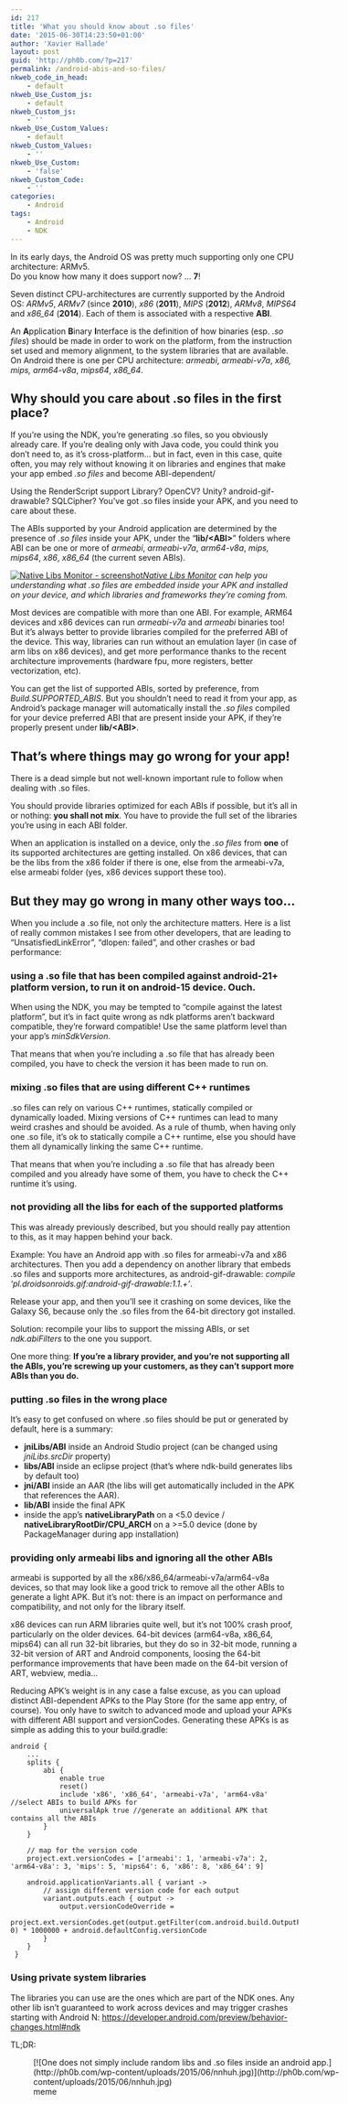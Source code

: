```yaml
---
id: 217
title: 'What you should know about .so files'
date: '2015-06-30T14:23:50+01:00'
author: 'Xavier Hallade'
layout: post
guid: 'http://ph0b.com/?p=217'
permalink: /android-abis-and-so-files/
nkweb_code_in_head:
    - default
nkweb_Use_Custom_js:
    - default
nkweb_Custom_js:
    - ''
nkweb_Use_Custom_Values:
    - default
nkweb_Custom_Values:
    - ''
nkweb_Use_Custom:
    - 'false'
nkweb_Custom_Code:
    - ''
categories:
    - Android
tags:
    - Android
    - NDK
---
```


In its early days, the Android OS was pretty much supporting only one CPU architecture: ARMv5.  
Do you know how many it does support now? … **7**!

Seven distinct CPU-architectures are currently supported by the Android OS: *ARMv5*, *ARMv7* (since **2010**), *x86* (**2011**), *MIPS* (**2012**), *ARMv8*, *MIPS64* and *x86\_64* (**2014**). Each of them is associated with a respective **ABI**.

An **A**pplication **B**inary **I**nterface is the definition of how binaries (esp. *.so files*) should be made in order to work on the platform, from the instruction set used and memory alignment, to the system libraries that are available. On Android there is one per CPU architecture:  *armeabi*, *armeabi-v7a*, *x86, mips, arm64-v8a*, *mips64*, *x86\_64*.

## Why should you care about .so files in the first place?

If you’re using the NDK, you’re generating .so files, so you obviously already care. If you’re dealing only with Java code, you could think you don’t need to, as it’s cross-platform… but in fact, even in this case, quite often, you may rely without knowing it on libraries and engines that make your app embed *.so files* and become ABI-dependent/

Using the RenderScript support Library? OpenCV? Unity? android-gif-drawable? SQLCipher? You’ve got .so files inside your APK, and you need to care about these.

The ABIs supported by your Android application are determined by the presence of *.so files* inside your APK, under the “**lib/&lt;ABI&gt;**” folders where ABI can be one or more of *armeabi*, *armeabi-v7a*, *arm64-v8a*, *mips, mips64*, *x86*, *x86\_64* (the current seven ABIs).

[![Native Libs Monitor - screenshot](http://ph0b.com/wp-content/uploads/2015/06/image00-1024x640.png)](http://ph0b.com/wp-content/uploads/2015/06/image00.png)[*Native Libs Monitor*](https://play.google.com/store/apps/details?id=com.xh.nativelibsmonitor.app) *can help you understanding what .so files are embedded inside your APK and installed on your device, and which libraries and frameworks they’re coming from.*

Most devices are compatible with more than one ABI. For example, ARM64 devices and x86 devices can run *armeabi-v7a* and *armeabi* binaries too! But it’s always better to provide libraries compiled for the preferred ABI of the device. This way, libraries can run without an emulation layer (in case of arm libs on x86 devices), and get more performance thanks to the recent architecture improvements (hardware fpu, more registers, better vectorization, etc).

You can get the list of supported ABIs, sorted by preference, from *Build.SUPPORTED\_ABIS*. But you shouldn’t need to read it from your app, as Android’s package manager will automatically install the *.so files* compiled for your device preferred ABI that are present inside your APK, if they’re properly present under **lib/&lt;ABI&gt;**.

## That’s where things may go wrong for your app!

There is a dead simple but not well-known important rule to follow when dealing with .so files.

You should provide libraries optimized for each ABIs if possible, but it’s all in or nothing: **you shall not mix**. You have to provide the full set of the libraries you’re using in each ABI folder.

When an application is installed on a device, only the *.so files* from **one** of its supported architectures are getting installed. On x86 devices, that can be the libs from the x86 folder if there is one, else from the armeabi-v7a, else armeabi folder (yes, x86 devices support these too).

## But they may go wrong in many other ways too…

When you include a .so file, not only the architecture matters. Here is a list of really common mistakes I see from other developers, that are leading to “UnsatisfiedLinkError”, “dlopen: failed”, and other crashes or bad performance:

### **using a .so file that has been compiled against android-21+ platform version, to run it on android-15 device. Ouch.**

When using the NDK, you may be tempted to “compile against the latest platform”, but it’s in fact quite wrong as ndk platforms aren’t backward compatible, they’re forward compatible! Use the same platform level than your app’s *minSdkVersion*.

That means that when you’re including a .so file that has already been compiled, you have to check the version it has been made to run on.

### **mixing .so files that are using different C++ runtimes**

.so files can rely on various C++ runtimes, statically compiled or dynamically loaded. Mixing versions of C++ runtimes can lead to many weird crashes and should be avoided. As a rule of thumb, when having only one .so file, it’s ok to statically compile a C++ runtime, else you should have them all dynamically linking the same C++ runtime.

That means that when you’re including a .so file that has already been compiled and you already have some of them, you have to check the C++ runtime it’s using.

### **not providing all the libs for each of the supported platforms**

This was already previously described, but you should really pay attention to this, as it may happen behind your back.

Example: You have an Android app with .so files for armeabi-v7a and x86 architectures. Then you add a dependency on another library that embeds .so files and supports more architectures, as android-gif-drawable: *compile ‘pl.droidsonroids.gif:android-gif-drawable:1.1.+’*.

Release your app, and then you’ll see it crashing on some devices, like the Galaxy S6, because only the .so files from the 64-bit directory got installed.

Solution: recompile your libs to support the missing ABIs, or set *ndk.abiFilters* to the one you support.

One more thing: **If you’re a library provider, and you’re not supporting all the ABIs, you’re screwing up your customers, as they can’t support more ABIs than you do.**

### putting .so files in the wrong place

It’s easy to get confused on where .so files should be put or generated by default, here is a summary:

- **jniLibs/ABI** inside an Android Studio project (can be changed using *jniLibs.srcDir* property)
- **libs/ABI** inside an eclipse project (that’s where ndk-build generates libs by default too)
- **jni/ABI** inside an AAR (the libs will get automatically included in the APK that references the AAR).
- **lib/ABI** inside the final APK
- inside the app’s **nativeLibraryPath** on a &lt;5.0 device / **nativeLibraryRootDir/CPU\_ARCH** on a &gt;=5.0 device (done by PackageManager during app installation)

### **providing only armeabi libs and ignoring all the other ABIs**

armeabi is supported by all the x86/x86\_64/armeabi-v7a/arm64-v8a devices, so that may look like a good trick to remove all the other ABIs to generate a light APK. But it’s not: there is an impact on performance and compatibility, and not only for the library itself.

x86 devices can run ARM libraries quite well, but it’s not 100% crash proof, particularly on the older devices. 64-bit devices (arm64-v8a, x86\_64, mips64) can all run 32-bit libraries, but they do so in 32-bit mode, running a 32-bit version of ART and Android components, loosing the 64-bit performance improvements that have been made on the 64-bit version of ART, webview, media…

Reducing APK’s weight is in any case a false excuse, as you can upload distinct ABI-dependent APKs to the Play Store (for the same app entry, of course). You only have to switch to advanced mode and upload your APKs with different ABI support and versionCodes. Generating these APKs is as simple as adding this to your build.gradle:

```
android {
    ... 
    splits {
        abi {
            enable true
            reset()
            include 'x86', 'x86_64', 'armeabi-v7a', 'arm64-v8a' //select ABIs to build APKs for
            universalApk true //generate an additional APK that contains all the ABIs
        }
    }
 
    // map for the version code
    project.ext.versionCodes = ['armeabi': 1, 'armeabi-v7a': 2, 'arm64-v8a': 3, 'mips': 5, 'mips64': 6, 'x86': 8, 'x86_64': 9]
 
    android.applicationVariants.all { variant ->
        // assign different version code for each output
        variant.outputs.each { output ->
            output.versionCodeOverride =
                    project.ext.versionCodes.get(output.getFilter(com.android.build.OutputFile.ABI), 0) * 1000000 + android.defaultConfig.versionCode
        }
    }
 }
```

### Using private system libraries

The libraries you can use are the ones which are part of the NDK ones. Any other lib isn’t guaranteed to work across devices and may trigger crashes starting with Android N: https://developer.android.com/preview/behavior-changes.html#ndk

TL;DR:

<figure aria-describedby="caption-attachment-231" class="wp-caption aligncenter" id="attachment_231" style="width: 568px">[![One does not simply include random libs and .so files inside an android app.](http://ph0b.com/wp-content/uploads/2015/06/nnhuh.jpg)](http://ph0b.com/wp-content/uploads/2015/06/nnhuh.jpg)<figcaption class="wp-caption-text" id="caption-attachment-231">meme</figcaption></figure>